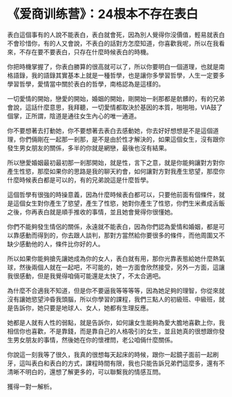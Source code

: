 # 《爱商训练营》：24根本不存在表白

表白這個事有的人說不能表白，表白就會死，因為別人覺得你沒價值，輕易就表白不會珍惜你，有的人又會說，不表白的話對方怎麼知道，你喜歡我呢，所以在我看來，不存在要不要表白，只存在什麼時候表白的時機。

你把時機掌握了，你表白勝算的很高就可以了，所以你要明白一個道理，也就是南格語錄，我的語錄其實基本上就是一種哲學，也是讓你多學習哲學，人生一定要多學習哲學，愛情當中關於表白的哲學，南格認為是這樣的。

一切愛情的開始，戀愛的開始，婚姻的開始，剛開始一剎那都是骯髒的，有的兄弟會說，這話什麼意思，我拜聽，一切愛情都取決於基因的本質，啪啪啪，VIA鼓了個掌，正所謂，陰道是通往女生內心的唯一通道。

你不要想著去打動她，你不要想著去表白去感動她，你去好好想想是不是這個道理，你們倆剛在一起那一剎那，是不是由於性才解決的，如果這個女生，沒有跟你發生男女朋友的關係，多半的你就是網戀，最後也沒有結果。

所以戀愛婚姻最初最初那一剎那開始，就是性，言下之意，就是你能夠讓對方對你產生性慾，那麼如果你的思路是我的聊天約會，如何讓對方對我產生慾望，那麼你什麼時候表白都是可以的，有的兄弟說這是什麼哲學。

這個哲學有很強的時操意義，因為什麼時候表白都可以，只要他前面有個條件，就是這個女生對你產生了慾望，產生了性慾，她對你產生了性慾，你們生米煮成舌飯之後，你再表白就是順手推收的事情，並且她會覺得你很懂她。

你們不能夠發生情侶的關係，永遠就不能表白，因為你們認為愛情和婚姻，都是可以靠感動而得到的，你去跟人談判，那對方當然給你要很多的條件，而他周圍又不缺少感動他的人，條件比你好的人。

所以如果你能夠搶先讓她成為你的女人，表白就有用，那你光靠表態給她什麼熱氣球，然後兩個人就在一起吧，不可能的，她一方面會欣然接受，另外一方面，這讓我很感動，但是我覺得咱倆可能還是太快了，不太合適吧。

為什麼不合適我不知道，但是你不要逼我等等等等，因為她足夠的理智，你從來就沒有讓她慾望沖昏我頭腦，所以你學習的課程，我們三點人的初級班、中級班，就是告訴你，她只要是地球人、女人，她都有生理反應。

她都是人就有人性的弱點，就是告訴你，如何讓女生能夠為愛大膽地喜歡上你，我相信你也喜歡，不是靠錢，而是靠自己的人格吸引的女生，並且她真的很想跟你發生男女朋友的事情，然後她在你的懷裡問，老公咱倆什麼關係。

你說這一刻我等了很久，我真的很想每天起床的時候，跟你一起鏡子面前一起刷牙，這叫表白和表白的方式，課程時間有限，我也只能告訴兄弟們這麼多，還有不清晰不明白的，還想了解更多的，可以聯繫我的情感互問。

獲得一對一解析。